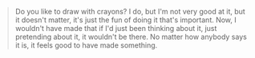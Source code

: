 
> Do you like to draw with crayons? I do, but I'm not very good at it, but it doesn't matter, it's just the fun of doing it that's important. Now, I wouldn't have made that if I'd just been thinking about it, just pretending about it, it wouldn't be there. No matter how anybody says it is, it feels good to have made something.
